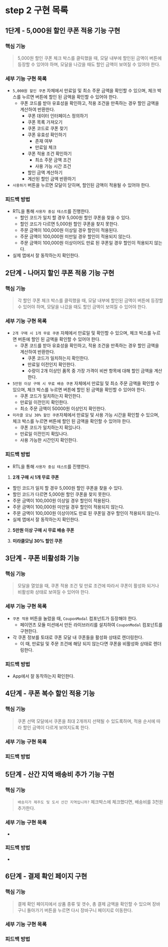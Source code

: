 # step 2 구현 목록

## 1단계 - 5,000원 할인 쿠폰 적용 기능 구현

### 핵심 기능

> 5,000원 할인 쿠폰 체크 박스를 클릭했을 때, 모달 내부에 할인된 금액이 버튼에 등장할 수 있어야 하며, 모달을 나갔을 때도 할인 금액이 보여질 수 있어야 한다.

### 세부 기능 구현 목록

- `5,000원 할인 쿠폰` 자체에서 만료일 및 최소 주문 금액을 확인할 수 있으며, 체크 박스를 누르면 버튼에 할인 된 금액을 확인할 수 있어야 한다.
  - 쿠폰 코드를 받아 유효성을 확인하고, 적용 조건을 만족하는 경우 할인 금액을 계산하여 반환한다.
    - 쿠폰 데이터 인터페이스 정의하기
    - 쿠폰 목록 가져오기
    - 쿠폰 코드로 쿠폰 찾기
    - 쿠폰 유효성 확인하기
      - 존재 여부
      - 만료일 체크
    - 쿠폰 적용 조건 확인하기
      - 최소 주문 금액 조건
      - 사용 가능 시간 조건
    - 할인 금액 계산하기
    - 계산된 할인 금액 반환하기
- `사용하기` 버튼을 누르면 모달이 닫히며, 할인된 금액이 적용될 수 있어야 한다.

### 피드백 방법

- RTL을 통해 `사용자 중심 테스트`를 진행한다.
  - 할인 코드가 일치 할 경우 5,000원 할인 쿠폰을 찾을 수 있다.
  - 할인 코드가 다르면 5,000원 할인 쿠폰을 찾지 못한다.
  - 주문 금액이 100,000원 이상일 경우 할인이 적용된다.
  - 주문 금액이 100,000원 미만일 경우 할인이 적용되지 않는다.
  - 주문 금액이 100,000원 이상이어도 만료 된 쿠폰일 경우 할인이 적용되지 않는다.
- 실제 앱에서 잘 동작하는지 확인한다.

## 2단계 - 나머지 할인 쿠폰 적용 기능 구현

### 핵심 기능

> 각 할인 쿠폰 체크 박스를 클릭했을 때, 모달 내부에 할인된 금액이 버튼에 등장할 수 있어야 하며, 모달을 나갔을 때도 할인 금액이 보여질 수 있어야 한다.

### 세부 기능 구현 목록

- `2개 구매 시 1개 무료 쿠폰` 자체에서 만료일 및 확인할 수 있으며, 체크 박스를 누르면 버튼에 할인 된 금액을 확인할 수 있어야 한다.
  - 쿠폰 코드를 받아 유효성을 확인하고, 적용 조건을 만족하는 경우 할인 금액을 계산하여 반환한다.
    - 쿠폰 코드가 일치하는지 확인한다.
    - 만료일 이전인지 확인한다.
    - 수량이 2개 이상인 품목 중 가장 가격이 비싼 항목에 대해 할인 금액을 계산한다.
- `5만원 이상 구매 시 무료 배송 쿠폰` 자체에서 만료일 및 최소 주문 금액을 확인할 수 있으며, 체크 박스를 누르면 버튼에 할인 된 금액을 확인할 수 있어야 한다.
  - 쿠폰 코드가 일치하는지 확인한다.
  - 만료일 이전인지 확인한다.
  - 최소 주문 금액이 50000원 이상인지 확인한다.
- `미라클 모닝 30% 할인 쿠폰`자체에서 만료일 및 사용 가능 시간을 확인할 수 있으며, 체크 박스를 누르면 버튼에 할인 된 금액을 확인할 수 있어야 한다.
  - 쿠폰 코드가 일치하는지 확읺나다.
  - 만료일 이전인지 확읺나다.
  - 사용 가능한 시간인지 확인한다.

### 피드백 방법

- RTL을 통해 `사용자 중심 테스트`를 진행한다.

1. **2개 구매 시 1개 무료 쿠폰**

- 할인 코드가 일치 할 경우 5,000원 할인 쿠폰을 찾을 수 있다.
- 할인 코드가 다르면 5,000원 할인 쿠폰을 찾지 못한다.
- 주문 금액이 100,000원 이상일 경우 할인이 적용된다.
- 주문 금액이 100,000원 미만일 경우 할인이 적용되지 않는다.
- 주문 금액이 100,000원 이상이어도 만료 된 쿠폰일 경우 할인이 적용되지 않는다.
- 실제 앱에서 잘 동작하는지 확인한다.

2. **5만원 이상 구매 시 무료 배송 쿠폰**

3. **미라클모닝 30% 할인 쿠폰**

## 3단계 - 쿠폰 비활성화 기능

### 핵심 기능

> 모달을 열었을 때, 쿠폰 적용 조건 및 만료 조건에 따라서 쿠폰이 활성화 되거나 비활성화 상태로 보여질 수 있어야 한다.

### 세부 기능 구현 목록

- `쿠폰 적용` 버튼을 눌렀을 때, `CouponModal` 컴포넌트가 등장해야 한다.
  - 페이먼츠 모듈 미션에서 만든 라이브러리를 설치하여 `CouponModal` 컴포넌트를 구현한다.
- 각 쿠폰 정보를 토대로 쿠폰 모달 내 쿠폰들을 활성화 상태로 렌더링한다.
  - 이 때, 만료일 및 주문 조건에 해당 되지 않는다면 쿠폰을 비활성화 상태로 렌더링한다.

### 피드백 방법

- App에서 잘 동작하는지 확인한다.

## 4단계 - 쿠폰 복수 할인 적용 기능

### 핵심 기능

> 쿠폰 선택 모달에서 쿠폰을 최대 2개까지 선택될 수 있도록하며, 적용 순서에 따라 할인 금액이 다르게 보여지도록 한다.

### 세부 기능 구현 목록

### 피드백 방법

## 5단계 - 산간 지역 배송비 추가 기능 구현

### 핵심 기능

> `배송지가 제주도 및 도서 산간 지역입니까?` 체크박스에 체크했다면, 배송비를 3천원 추가한다.

### 세부 기능 구현 목록

-

### 피드백 방법

-

## 6단계 - 결제 확인 페이지 구현

### 핵심 기능

> 결제 확인 페이지에서 상품 종류 및 갯수, 총 결제 금액을 확인할 수 있으며 장바구니 돌아가기 버튼을 누르면 다시 장바구니 페이지로 이동한다.

### 세부 기능 구현 목록

### 피드백 방법
